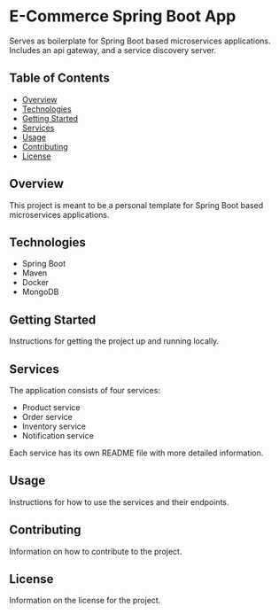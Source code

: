 # E-Commerce Spring Boot App

Serves as boilerplate  for Spring Boot based microservices applications. Includes an api gateway, and a service discovery server. 
## Table of Contents

- [Overview](#overview)
- [Technologies](#technologies)
- [Getting Started](#getting-started)
- [Services](#services)
- [Usage](#usage)
- [Contributing](#contributing)
- [License](#license)

## Overview

This project is meant to be a personal template for Spring Boot based microservices applications.

## Technologies

- Spring Boot
- Maven
- Docker
- MongoDB

## Getting Started

Instructions for getting the project up and running locally.

## Services

The application consists of four services:

- Product service
- Order service
- Inventory service
- Notification service

Each service has its own README file with more detailed information.

## Usage

Instructions for how to use the services and their endpoints.

## Contributing

Information on how to contribute to the project.

## License

Information on the license for the project.
